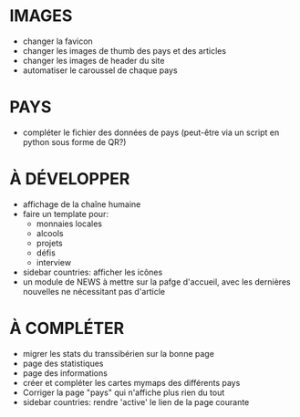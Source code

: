 # IMAGES
- changer la favicon
- changer les images de thumb des pays et des articles
- changer les images de header du site
- automatiser le caroussel de chaque pays

# PAYS
- compléter le fichier des données de pays (peut-être via un script en python sous forme de QR?)

# À DÉVELOPPER
- affichage de la chaîne humaine
- faire un template pour:
	- monnaies locales
	- alcools
	- projets
	- défis
	- interview
- sidebar countries: afficher les icônes
- un module de NEWS à mettre sur la pafge d'accueil, avec les dernières nouvelles ne nécessitant pas d'article

# À COMPLÉTER
- migrer les stats du transsibérien sur la bonne page
- page des statistiques
- page des informations
- créer et compléter les cartes mymaps des différents pays
- Corriger la page "pays" qui n'affiche plus rien du tout
- sidebar countries: rendre 'active' le lien de la page courante